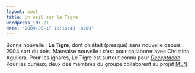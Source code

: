 ```yaml
---
layout: post
title: Un oeil sur le Tigre
wordpress_id: 21
date: "2009-06-17 18:16:40 +0200"
---
```


Bonne nouvelle : **Le Tigre**, dont on était (presque) sans nouvelle depuis 2004
sort du bois. Mauvaise nouvelle : c’est pour collaborer avec Christina Aguilera.
Pour les ignares, Le Tigre est surtout connu pour [_Deceptacon_][1]. Pour les
curieux, deux des membres du groupe collaborent au projet [MEN][2].

[1]: https://song.link/fr/i/1450117596
[2]: https://myspace.com/men
